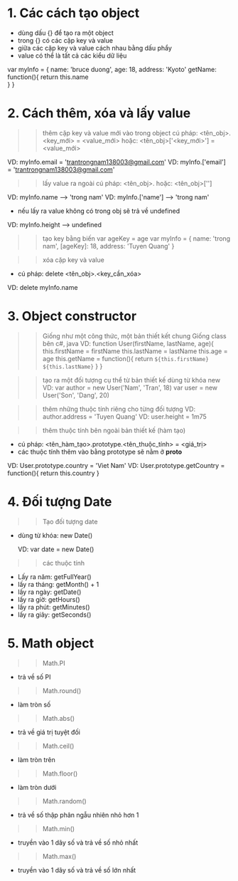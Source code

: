 # 1. Các cách tạo object
  - dùng dấu {} để tạo ra một object
  - trong {} có các cặp key và value
  - giữa các cặp key và value cách nhau bằng dấu phẩy
  - value có thể là tất cả các kiểu dữ liệu

  var myInfo = { 
      name: 'bruce duong',
      age: 18,
      address: 'Kyoto'
      getName: function(){
          return this.name  
      }
  }

# 2. Cách thêm, xóa và lấy value

  >> thêm cặp key và value mới vào trong object
  cú pháp: <tên_obj>.<key_mới> = <value_mới>
  hoặc:    <tên_obj>['<key_mới>'] = <value_mới>     

  VD: myInfo.email = 'trantrongnam138003@gmail.com'
  VD: myInfo.['email'] = 'trantrongnam138003@gmail.com'

  >> lấy value ra ngoài 
  cú pháp: <tên_obj>.<key>
  hoặc:    <tên_obj>['<key>']

  VD: myInfo.name --> 'trong nam'
  VD: myInfo.['name'] --> 'trong nam'

  - nếu lấy ra value không có trong obj sẽ trả về undefined

  VD: myInfo.height --> undefined

  >> tạo key bằng biến
  var ageKey = age
  var myInfo = { 
      name: 'trong nam',
      [ageKey]: 18,
      address: 'Tuyen Quang'
  }

  >> xóa cặp key và value
  - cú pháp: delete <tên_obj>.<key_cần_xóa>

  VD: delete myInfo.name 

# 3. Object constructor
  >> Giống như một công thức, một bản thiết kết chung
  >> Giống class bên c#, java
  VD: function User(firstName, lastName, age){
        this.firstName = firstName
        this.lastName = lastName
        this.age = age
        this.getName = function(){
            return `${this.firstName} ${this.lastName}`
        }
      }

  >> tạo ra một đối tượng cụ thể từ bản thiết kế dùng từ khóa new
  VD: var author = new User('Nam', 'Tran', 18)
      var user = new User('Son', 'Dang', 20)

  >> thêm những thuộc tính riêng cho từng đối tượng
  VD: author.address = 'Tuyen Quang'
  VD: user.height = 1m75

  >> thêm thuộc tính bên ngoài bản thiết kế (hàm tạo)
  - cú pháp: <tên_hàm_tạo>.prototype.<tên_thuộc_tính> = <giá_trị>
  - các thuộc tính thêm vào bằng prototype sẽ nằm ở __proto__

  VD: User.prototype.country = 'Viet Nam'
  VD: User.prototype.getCountry = function(){
        return this.country
      }

# 4. Đối tượng Date
  >> Tạo đối tượng date
  - dùng từ khóa: new Date()

    VD: var date = new Date()

  >> các thuộc tính
  - Lấy ra năm: getFullYear()
  - lấy ra tháng: getMonth() + 1
  - lấy ra ngày: getDate()
  - lấy ra giờ: getHours()
  - lấy ra phút: getMinutes()
  - lấy ra giây: getSeconds() 
  
# 5. Math object
  >> Math.PI
  - trả về số PI

  >> Math.round()
  - làm tròn số

  >> Math.abs()
  - trả về giá trị tuyệt đối

  >> Math.ceil()
  - làm tròn trên

  >> Math.floor()
  - làm tròn dưới

  >> Math.random()
  - trả về số thập phân ngẫu nhiên nhỏ hơn 1

  >> Math.min()
  - truyền vào 1 dãy số và trả về số nhỏ nhất

  >> Math.max()
  - truyền vào 1 dãy số và trả về số lớn nhất
  

